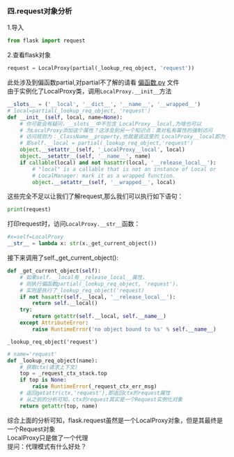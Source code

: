 ### 四.request对象分析 ###
1.导入
```python
from flask import request
```
2.查看flask对象
```python
request = LocalProxy(partial(_lookup_req_object, 'request'))
```
此处涉及到偏函数partial,对partial不了解的请看  [偏函数.py]() 文件  
由于实例化了LocalProxy类，调用`LocalProxy.__init__`方法
```python
__slots__ = ('__local', '__dict__', '__name__', '__wrapped__')
# local=partial(_lookup_req_object, 'request')
def __init__(self, local, name=None):
    # 你可能会有疑问，__slots__中不包含_LocalProxy__local,为啥也可以
    # 为LocalProxy添加这个属性？这涉及到另一个知识点：类对私有属性的强制访问
    # 访问规则为：_ClassName__property,也就是说这里的_LocalProxy__local即为__local
    # 即self.__local = partial(_lookup_req_object,'request')
    object.__setattr__(self, '_LocalProxy__local', local)
    object.__setattr__(self, '__name__', name)
    if callable(local) and not hasattr(local, '__release_local__'):
        # "local" is a callable that is not an instance of Local or
        # LocalManager: mark it as a wrapped function.
        object.__setattr__(self, '__wrapped__', local)
```
这些完全不足以让我们了解request,那么我们可以执行如下语句：
```python
print(request)
```
打印request时，访问`LocalProxy.__str__`函数：
```python
#x=self=LocalProxy
__str__ = lambda x: str(x._get_current_object())
```
接下来调用了self._get_current_object():
```python
def _get_current_object(self):
    # 如果self.__local有__release_local__属性，
    # 则执行偏函数partial(_lookup_req_object, 'request')，
    # 实则是执行了_lookup_req_object('request)
    if not hasattr(self.__local, '__release_local__'):
        return self.__local()
    try:
        return getattr(self.__local, self.__name__)
    except AttributeError:
        raise RuntimeError('no object bound to %s' % self.__name__)
```
`_lookup_req_object('request')`
```python
# name='request'
def _lookup_req_object(name):
    # 获取ctx(请求上下文）
    top = _request_ctx_stack.top
    if top is None:
        raise RuntimeError(_request_ctx_err_msg)
    # 返回getattr(ctx,'request'),即返回ctx的request属性
    # 从之前的分析可知，ctx的request其实是一个Request实例化对象
    return getattr(top, name)
```
综合上面的分析可知，flask.request虽然是一个LocalProxy对象，但是其最终是一个Request对象  
LocalProxy只是做了一个代理  
提问：代理模式有什么好处？

